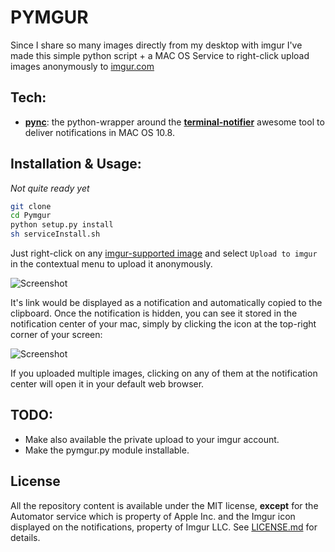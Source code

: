 PYMGUR
==================
Since I share so many images directly from my desktop with imgur I've made this simple python script + a MAC OS Service to right-click upload images anonymously to [imgur.com][imgur]

## Tech:
* [**pync**][pync]: the python-wrapper around the [**terminal-notifier**][trmn] awesome tool to deliver notifications in MAC OS 10.8.

## Installation & Usage: 
*Not quite ready yet*
```bash
git clone
cd Pymgur
python setup.py install
sh serviceInstall.sh

```
Just right-click on any [imgur-supported image][imgsup] and select `Upload to imgur` in the contextual menu to upload it anonymously.

![Screenshot](http://i.imgur.com/omEeUhl.png)

It's link would be displayed as a notification and automatically copied to the clipboard. Once the notification is hidden, you can see it stored in the notification center of your mac, simply by clicking the icon at the top-right corner of your screen:

![Screenshot](http://i.imgur.com/b9I4ddO.png)

If you uploaded multiple images, clicking on any of them at the notification center will open it in your default web browser.

## TODO:
- Make also available the private upload to your imgur account.
- Make the pymgur.py module installable.

## License
All the repository content is available under the MIT license, **except** for the Automator service which is property of Apple Inc. and the Imgur icon displayed on the notifications, property of Imgur LLC.
See [LICENSE.md][license] for details.

[imgur]: http://imgur.com/
[pync]: https://github.com/setem/pync
[imgsup]: http://imgur.com/help/uploading
[trmn]: https://github.com/alloy/terminal-notifier
[license]: https://raw.github.com/SamuAlfageme/Pymgur/master/LICENSE.md
